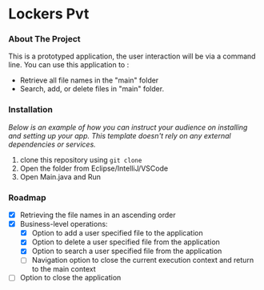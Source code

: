 # Lockers Pvt

<!-- ABOUT THE PROJECT -->

### About The Project

This is a prototyped application, the user interaction will be via a command line. You can use this application to :

- Retrieve all file names in the "main" folder
- Search, add, or delete files in "main" folder.

### Installation

_Below is an example of how you can instruct your audience on installing and setting up your app. This template doesn't rely on any external dependencies or services._

1. clone this repository using `git clone `
2. Open the folder from Eclipse/IntelliJ/VSCode
3. Open Main.java and Run

<!-- ROADMAP -->

### Roadmap

- [x] Retrieving the file names in an ascending order
- [x] Business-level operations:
  - [x] Option to add a user specified file to the application
  - [x] Option to delete a user specified file from the application
  - [x] Option to search a user specified file from the application
  - [ ] Navigation option to close the current execution context and return to the main context
- [ ] Option to close the application
